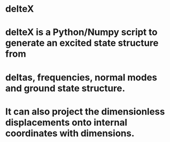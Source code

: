 # delteX
# delteX is a Python/Numpy script to generate an excited state structure from 
# deltas, frequencies, normal modes and ground state structure.
# It can also project the dimensionless displacements onto internal coordinates with dimensions.
